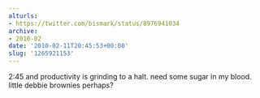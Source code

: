 ```yaml
---
alturls:
- https://twitter.com/bismark/status/8976941034
archive:
- 2010-02
date: '2010-02-11T20:45:53+00:00'
slug: '1265921153'
---
```


2:45 and productivity is grinding to a halt. need some sugar in my blood. little debbie brownies perhaps?

